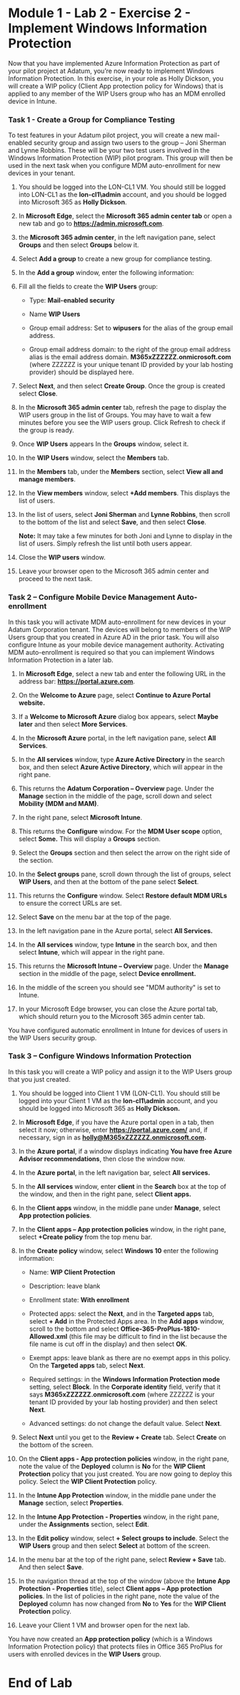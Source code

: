 # Module 1 - Lab 2 - Exercise 2 - Implement Windows Information Protection  

Now that you have implemented Azure Information Protection as part of your pilot project at Adatum, you’re now ready to implement Windows Information Protection. In this exercise, in your role as Holly Dickson, you will create a WIP policy (Client App protection policy for Windows) that is applied to any member of the WIP Users group who has an MDM enrolled device in Intune.


### Task 1 - Create a Group for Compliance Testing

To test features in your Adatum pilot project, you will create a new mail-enabled security group and assign two users to the group – Joni Sherman and Lynne Robbins. These will be your two test users involved in the Windows Information Protection (WIP) pilot program. This group will then be used in the next task when you configure MDM auto-enrollment for new devices in your tenant. 

1. You should be logged into the LON-CL1 VM. You should still be logged into LON-CL1 as the **lon-cl1\admin** account, and you should be logged into Microsoft 365 as **Holly Dickson**. 

2. In **Microsoft Edge**, select the **Microsoft 365 admin center tab** or open a new tab and go to **https://admin.microsoft.com**.

3. the **Microsoft 365 admin center**, in the left navigation pane, select **Groups** and then select **Groups** below it.

4. Select **Add a group** to create a new group for compliance testing. 

5. In the **Add a group** window, enter the following information:

6. Fill all the fields to create the **WIP Users** group:

	- Type: **Mail-enabled security**

	- Name **WIP Users**

	- Group email address: Set to **wipusers** for the alias of the group email address.

	- Group email address domain: to the right of the group email address alias is the email address domain. **M365xZZZZZZ.onmicrosoft.com** (where ZZZZZZ is your unique tenant ID provided by your lab hosting provider) should be displayed here.

7. Select **Next**, and then select **Create Group**. Once the group is created select **Close**.

8. In the **Microsoft 365 admin center** tab, refresh the page to display the WIP users group in the list of Groups. You may have to wait a few minutes before you see the WIP users group.  Click Refresh to check if the group is ready.

9. Once **WIP Users** appears In the **Groups** window, select it.

10. In the **WIP Users** window, select the **Members** tab. 

11. In the **Members** tab, under the **Members** section, select **View all and manage members**.

12. In the **View members** window, select **+Add members**. This displays the list of users.

13. In the list of users, select **Joni Sherman** and **Lynne Robbins**, then scroll to the bottom of the list and select **Save**, and then select **Close**.

	‎**Note:** It may take a few minutes for both Joni and Lynne to display in the list of users. Simply refresh the list until both users appear.

14. Close the **WIP users** window.

15. Leave your browser open to the Microsoft 365 admin center and proceed to the next task.

### Task 2 – Configure Mobile Device Management Auto-enrollment

In this task you will activate MDM auto-enrollment for new devices in your Adatum Corporation tenant. The devices will belong to members of the WIP Users group that you created in Azure AD in the prior task. You will also configure Intune as your mobile device management authority. Activating MDM auto-enrollment is required so that you can implement Windows Information Protection in a later lab.

1. In **Microsoft Edge**, select a new tab and enter the following URL in the address bar: **https://portal.azure.com**.

2. On the **Welcome to Azure** page, select **Continue to Azure Portal website.**

3. If a **Welcome to Microsoft Azure** dialog box appears, select **Maybe later** and then select **More Services**. 

4. In the **Microsoft Azure** portal, in the left navigation pane, select **All Services**.

5. In the **All services** window, type **Azure Active Directory** in the search box, and then select **Azure Active Directory**, which will appear in the right pane.

6. This returns the **Adatum Corporation – Overview** page. Under the **Manage** section in the middle of the page, scroll down and select **Mobility (MDM and MAM)**.

7. In the right pane, select **Microsoft Intune**.

8. This returns the **Configure** window. For the **MDM User scope** option, select **Some.** This will display a **Groups** section. 

9. Select the **Groups** section and then select the arrow on the right side of the section. 

10. In the **Select groups** pane, scroll down through the list of groups, select **WIP Users**, and then at the bottom of the pane select **Select**.

11. This returns the **Configure** window. Select **Restore default MDM URLs** to ensure the correct URLs are set.

12. Select **Save** on the menu bar at the top of the page.

13. In the left navigation pane in the Azure portal, select **All Services.**

14. In the **All services** window, type **Intune** in the search box, and then select **Intune**, which will appear in the right pane.

15. This returns the **Microsoft Intune – Overview** page. Under the **Manage** section in the middle of the page, select **Device enrollment.**

16. In the middle of the screen you should see "MDM authority" is set to Intune.

17. In your Microsoft Edge browser, you can close the Azure portal tab, which should return you to the Microsoft 365 admin center tab.

You have configured automatic enrollment in Intune for devices of users in the WIP Users security group.


### Task 3 – Configure Windows Information Protection

In this task you will create a WIP policy and assign it to the WIP Users group that you just created. 

1. You should be logged into Client 1 VM (LON-CL1). You should still be logged into your Client 1 VM as the **lon-cl1\admin** account, and you should be logged into Microsoft 365 as **Holly Dickson.** 

2. In **Microsoft Edge**, if you have the Azure portal open in a tab, then select it now; otherwise, enter **https://portal.azure.com/** and, if necessary, sign in as **holly@M365xZZZZZZ.onmicrosoft.com.**

3. In the **Azure portal**, if a window displays indicating **You have free Azure Advisor recommendations**, then close the window now.

4. In the **Azure portal**, in the left navigation bar, select **All services.**

5. In the **All services** window, enter **client** in the **Search** box at the top of the window, and then in the right pane, select **Client apps.**

6. In the **Client apps** window, in the middle pane under **Manage**, select **App protection policies**.

7. In the **Client apps – App protection policies** window, in the right pane, select **+Create policy** from the top menu bar.

8. In the **Create policy** window, select **Windows 10** enter the following information:

	- Name: **WIP Client Protection**

	- Description: leave blank

	- Enrollment state: **With enrollment**

	- Protected apps: select the **Next**, and in the **Targeted apps** tab, select **+ Add** in the Protected Apps area. In the **Add apps** window, scroll to the bottom and select **Office-365-ProPlus-1810-Allowed.xml** (this file may be difficult to find in the list because the file name is cut off in the display) and then select **OK**. 

	- Exempt apps: leave blank as there are no exempt apps in this policy. On the **Targeted apps** tab, select **Next**.

	- Required settings: in the **Windows Information Protection mode** setting, select **Block**. In the **Corporate identity** field, verify that it says **M365xZZZZZZ.onmicrosoft.com** (where ZZZZZZ is your tenant ID provided by your lab hosting provider) and then select **Next**.

	- Advanced settings: do not change the default value.  Select **Next**.

9. Select **Next** until you get to the **Review + Create** tab. Select **Create** on the bottom of the screen.

10. On the **Client apps - App protection policies** window, in the right pane, note the value of the **Deployed** column is **No** for the **WIP Client Protection** policy that you just created. You are now going to deploy this policy. Select the **WIP Client Protection** policy.

11. In the **Intune App Protection** window, in the middle pane under the **Manage** section, select **Properties**.

12. In the **Intune App Protection - Properties** window, in the right pane, under the **Assignments** section, select **Edit**.  

13. In the **Edit policy** window, select **+ Select groups to include**. Select the **WIP Users** group and then select **Select** at bottom of the screen.

14. In the menu bar at the top of the right pane, select **Review + Save** tab. And then select **Save**.

15. In the navigation thread at the top of the window (above the **Intune App Protection - Properties** title), select **Client apps – App protection policies**. In the list of policies in the right pane, note the value of the **Deployed** column has now changed from **No** to **Yes** for the **WIP Client Protection** policy.

16. Leave your Client 1 VM and browser open for the next lab.

You have now created an **App protection policy** (which is a Windows Information Protection policy) that protects files in Office 365 ProPlus for users with enrolled devices in the **WIP Users** group.


# End of Lab
